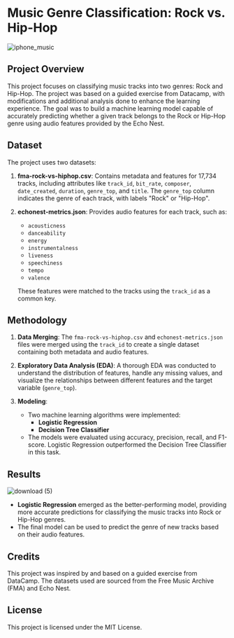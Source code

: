 # Music Genre Classification: Rock vs. Hip-Hop

![iphone_music](https://github.com/user-attachments/assets/cd63157e-62c1-433e-af66-04f826155716)

## Project Overview

This project focuses on classifying music tracks into two genres: Rock and Hip-Hop. The project was based on a guided exercise from Datacamp, with modifications and additional analysis done to enhance the learning experience. The goal was to build a machine learning model capable of accurately predicting whether a given track belongs to the Rock or Hip-Hop genre using audio features provided by the Echo Nest.

## Dataset

The project uses two datasets:

1. **fma-rock-vs-hiphop.csv**: Contains metadata and features for 17,734 tracks, including attributes like `track_id`, `bit_rate`, `composer`, `date_created`, `duration`, `genre_top`, and `title`. The `genre_top` column indicates the genre of each track, with labels "Rock" or "Hip-Hop".

2. **echonest-metrics.json**: Provides audio features for each track, such as:
   - `acousticness`
   - `danceability`
   - `energy`
   - `instrumentalness`
   - `liveness`
   - `speechiness`
   - `tempo`
   - `valence`
   
   These features were matched to the tracks using the `track_id` as a common key.

## Methodology

1. **Data Merging**: The `fma-rock-vs-hiphop.csv` and `echonest-metrics.json` files were merged using the `track_id` to create a single dataset containing both metadata and audio features.

2. **Exploratory Data Analysis (EDA)**: A thorough EDA was conducted to understand the distribution of features, handle any missing values, and visualize the relationships between different features and the target variable (`genre_top`).

3. **Modeling**:
   - Two machine learning algorithms were implemented:
     - **Logistic Regression**
     - **Decision Tree Classifier**
   - The models were evaluated using accuracy, precision, recall, and F1-score. Logistic Regression outperformed the Decision Tree Classifier in this task.

## Results

![download (5)](https://github.com/user-attachments/assets/96467764-7ceb-440a-a7f2-0b50509f74ba)

- **Logistic Regression** emerged as the better-performing model, providing more accurate predictions for classifying the music tracks into Rock or Hip-Hop genres.
- The final model can be used to predict the genre of new tracks based on their audio features.

## Credits

This project was inspired by and based on a guided exercise from DataCamp. The datasets used are sourced from the Free Music Archive (FMA) and Echo Nest.

## License

This project is licensed under the MIT License.
